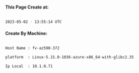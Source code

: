 
   
#### This Page Create at:

```bash

2023-05-02 - 13:55:14 UTC

```

#### Create By Machine:

```bash

Host Name : fv-az590-372

platform  : Linux-5.15.0-1036-azure-x86_64-with-glibc2.35

Ip Local  : 10.1.0.71

```

